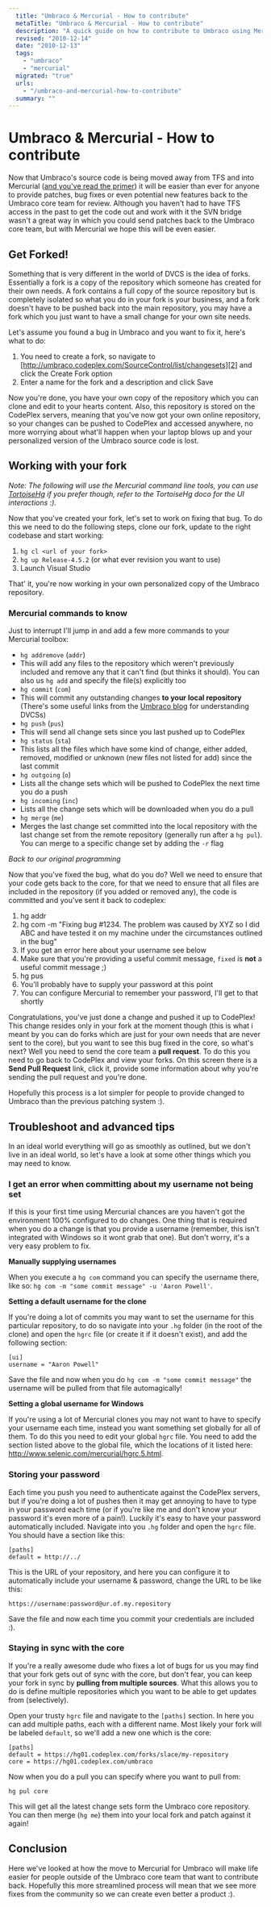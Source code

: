 ```yaml
---
  title: "Umbraco & Mercurial - How to contribute"
  metaTitle: "Umbraco & Mercurial - How to contribute"
  description: "A quick guide on how to contribute to Umbraco using Mercurial"
  revised: "2010-12-14"
  date: "2010-12-13"
  tags: 
    - "umbraco"
    - "mercurial"
  migrated: "true"
  urls: 
    - "/umbraco-and-mercurial-how-to-contribute"
  summary: ""
---
```

# Umbraco & Mercurial - How to contribute

Now that Umbraco's source code is being moved away from TFS and into Mercurial ([and you've read the primer][1]) it will be easier than ever for anyone to provide patches, bug fixes or even potential new features back to the Umbraco core team for review. Although you haven't had to have TFS access in the past to get the code out and work with it the SVN bridge wasn't a great way in which you could send patches back to the Umbraco core team, but with Mercurial we hope this will be even easier.

## Get Forked!

Something that is very different in the world of DVCS is the idea of forks. Essentially a fork is a copy of the repository which someone has created for their own needs. A fork contains a full copy of the source repository but is completely isolated so what you do in your fork is your business, and a fork doesn't have to be pushed back into the main repository, you may have a fork which you just want to have a small change for your own site needs.

Let's assume you found a bug in Umbraco and you want to fix it, here's what to do:

1. You need to create a fork, so navigate to [http://umbraco.codeplex.com/SourceControl/list/changesets][2] and click the Create Fork option
2. Enter a name for the fork and a description and click Save

Now you're done, you have your own copy of the repository which you can clone and edit to your hearts content. Also, this repository is stored on the CodePlex servers, meaning that you've now got your own online repository, so your changes can be pushed to CodePlex and accessed anywhere, no more worrying about what'll happen when your laptop blows up and your personalized version of the Umbraco source code is lost.

## Working with your fork

*Note: The following will use the Mercurial command line tools, you can use [TortoiseHg][3] if you prefer though, refer to the TortoiseHg doco for the UI interactions :).*

Now that you've created your fork, let's set to work on fixing that bug. To do this we need to do the following steps, clone our fork, update to the right codebase and start working:

1. `hg cl <url of your fork>`
2. `hg up Release-4.5.2` (or what ever revision you want to use)
3. Launch Visual Studio

That' it, you're now working in your own personalized copy of the Umbraco repository.

### Mercurial commands to know

Just to interrupt I'll jump in and add a few more commands to your Mercurial toolbox:

* `hg addremove` (`addr`)
 * This will add any files to the repository which weren't previously included and remove any that it can't find (but thinks it should). You can also us `hg add` and specify the file(s) explicitly too
* `hg commit` (`com`)
 * This will commit any outstanding changes **to your local repository** (There's some useful links from the [Umbraco blog][4] for understanding DVCSs)
* `hg push` (`pus`) 
 * This will send all change sets since you last pushed up to CodePlex
* `hg status` (`sta`)
 * This lists all the files which have some kind of change, either added, removed, modified or unknown (new files not listed for add) since the last commit
* `hg outgoing` (`o`)
 * Lists all the change sets which will be pushed to CodePlex the next time you do a push
* `hg incoming` (`inc`)
 * Lists all the change sets which will be downloaded when you do a pull
* `hg merge` (`me`)
 * Merges the last change set committed into the local repository with the last change set from the remote repository (generally run after a `hg pul`). You can merge to a specific change set by adding the `-r` flag

*Back to our original programming*

Now that you've fixed the bug, what do you do? Well we need to ensure that your code gets back to the core, for that we need to ensure that all files are included in the repository (if you added or removed any), the code is committed and you've sent it back to codeplex:

1. hg addr
2. hg com -m "Fixing bug #1234. The problem was caused by XYZ so I did ABC and have tested it on my machine under the circumstances outlined in the bug"
 1. If you get an error here about your username see below
 2. Make sure that you're providing a useful commit message, `fixed` is **not** a useful commit message ;)
3. hg pus
 1. You'll probably have to supply your password at this point
 2. You can configure Mercurial to remember your password, I'll get to that shortly

Congratulations, you've just done a change and pushed it up to CodePlex! This change resides only in your fork at the moment though (this is what i meant by you can do forks which are just for your own needs that are never sent to the core), but you want to see this bug fixed in the core, so what's next? Well you need to send the core team a **pull request**. To do this you need to go back to CodePlex and view your forks. On this screen there is a **Send Pull Request** link, click it, provide some information about why you're sending the pull request and you're done.

Hopefully this process is a lot simpler for people to provide changed to Umbraco than the previous patching system :).

## Troubleshoot and advanced tips

In an ideal world everything will go as smoothly as outlined, but we don't live in an ideal world, so let's have a look at some other things which you may need to know.

### I get an error when committing about my username not being set

If this is your first time using Mercurial chances are you haven't got the environment 100% configured to do changes. One thing that is required when you do a change is that you provide a username (remember, this isn't integrated with Windows so it wont grab that one). But don't worry, it's a very easy problem to fix.

**Manually supplying usernames**

When you execute a `hg com` command you can specify the username there, like so: `hg com -m "some commit message" -u 'Aaron Powell'`. 

**Setting a default username for the clone**

If you're doing a lot of commits you may want to set the username for this particular repository, to do so navigate into your `.hg` folder (in the root of the clone) and open the `hgrc` file (or create it if it doesn't exist), and add the following section:

    [ui]
    username = "Aaron Powell"

Save the file and now when you do `hg com -m "some commit message"` the username will be pulled from that file automagically!

**Setting a global username for Windows**

If you're using a lot of Mercurial clones you may not want to have to specify your username each time, instead you want something set globally for all of them. To do this you need to edit your global `hgrc` file. You need to add the section listed above to the global file, which the locations of it listed here: http://www.selenic.com/mercurial/hgrc.5.html.

### Storing your password

Each time you push you need to authenticate against the CodePlex servers, but if you're doing a lot of pushes then it may get annoying to have to type in your password each time (or if you're like me and don't know your password it's even more of a pain!). Luckily it's easy to have your password automatically included. Navigate into you `.hg` folder and open the `hgrc` file. You should have a section like this:

    [paths]
    default = http://../

This is the URL of your repository, and here you can configure it to automatically include your username & password, change the URL to be like this:

    https://username:password@ur.of.my.repository

Save the file and now each time you commit your credentials are included :).

### Staying in sync with the core

If you're a really awesome dude who fixes a lot of bugs for us you may find that your fork gets out of sync with the core, but don't fear, you can keep your fork in sync by **pulling from multiple sources**. What this allows you to do is define multiple repositories which you want to be able to get updates from (selectively).

Open your trusty `hgrc` file and navigate to the `[paths]` section. In here you can add multiple paths, each with a different name. Most likely your fork will be labeled `default`, so we'll add a new one which is the core:

    [paths]
    default = https://hg01.codeplex.com/forks/slace/my-repository
    core = https://hg01.codeplex.com/umbraco

Now when you do a pull you can specify where you want to pull from:

    hg pul core

This will get all the latest change sets form the Umbraco core repository. You can then merge (`hg me`) them into your local fork and patch against it again!

## Conclusion

Here we've looked at how the move to Mercurial for Umbraco will make life easier for people outside of the Umbraco core team that want to contribute back. Hopefully this more streamlined process will mean that we see more fixes from the community so we can create even better a product :).


  [1]: /mercurial-101-for-umbraco-developers
  [2]: http://umbraco.codeplex.com/SourceControl/list/changesets
  [3]: http://tortoisehg.bitbucket.org/
  [4]: http://umbraco.org/follow-us/blog-archive/2010/12/8/heads-up-umbraco-sourcecode-at-codeplex-to-switch-to-mercurial